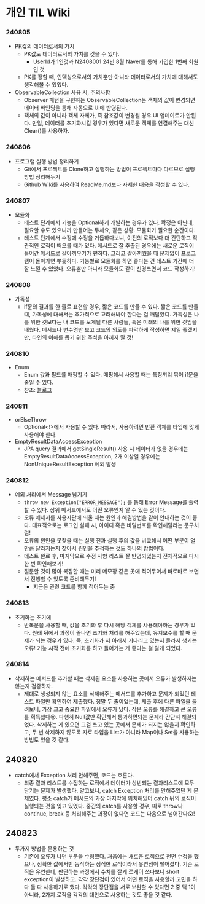 # 개인 TIL Wiki

### 240805
* PK값의 데이터로서의 가치
    * PK값도 데이터로서의 가치를 갖을 수 있다.
        * UserId가 1인것과 N2408001 24년 8월 Naver를 통해 가입한 1번째 회원인 것
    * PK를 정할 때, 인덱싱으로서의 가치뿐만 아니라 데이터로서의 가치에 대해서도 생각해볼 수 있었다.
* ObservableCollection 사용 시, 주의사항
    * Observer 패턴을 구현하는 ObservableCollection는 객체의 값이 변경되면 데이터 바인딩을 통해 자동으로 UI에 반영된다.
    * 객체의 값이 아니라 객체 자체가, 즉 참조값이 변경될 경우 UI 업데이트가 안된다. 만일, 데이터를 초기화시킬 경우가 있다면 새로운 객체를 연결해주는 대신 Clear()를 사용하자.

### 240806
* 프로그램 실행 방법 정리하기
  * Git에서 프로젝트를 Clone하고 실행하는 방법이 프로젝트마다 다르므로 실행 방법 정리해두기
  * Github Wiki를 사용하여 ReadMe.md보다 자세한 내용을 작성할 수 있다.


### 240807
* 모듈화
  * 테스트 단계에서 기능을 Optional하게 개발하는 경우가 있다. 확정은 아닌데, 필요할 수도 있으니까 만들어는 두세요, 같은 상황. 모듈화가 필요한 순간이다.
  * 테스트 단계에서 수정에 수정을 거듭하다보니, 이전의 로직보다 더 간단하고 직관적인 로직이 떠오를 때가 있다. 메서드로 잘 추출된 경우에는 새로운 로직이 들어간 메서드로 갈아끼우기가 편하다. 그리고 갈아끼웠을 때 문제없이 프로그램이 돌아가면 뿌듯하다. 기능별로 모듈화를 하면 좋다는 건 테스트 기간에 더 잘 느낄 수 있었다. 오류뿐만 아니라 모듈화도 같이 신경쓰면서 코드 작성하기!
  

### 240808
* 가독성
  * if문의 결과를 한 줄로 표현할 경우, 짧은 코드를 만들 수 있다. 짧은 코드를 만들 때, 가독성에 대해서는 추가적으로 고려해봐야 한다는 걸 깨달았디. 가독성은 나를 위한 것보다는 내 코드를 보게될 다른 사람들, 혹은 미래의 나를 위한 것임을 배웠다. 메서드나 변수명만 보고 코드의 의도를 파악하게 작성하면 제일 좋겠지만, 타인의 이해를 돕기 위한 주석을 아끼지 말 것!


### 240810
* Enum
  * Enum 값과 필드를 매핑할 수 있다. 매핑해서 사용할 때는 특징끼리 묶어 if문을 줄일 수 있다.
  * 참조: [블로그](https://bcp0109.tistory.com/334)


### 240811
* orElseThrow
  * Optional<!>에서 사용할 수 있다. 따라서, 사용하려면 반환 객체를 타입에 맞게 사용해야 한다.
* EmptyResultDataAccessException
  * JPA query 결과에서 getSingleResult() 사용 시 데이터가 없을 경우에는 EmptyResultDataAccessException, 2개 이상일 경우에는 NonUniqueResultException 예외 발생


### 240812
* 예외 처리에서 Message 남기기
  * `throw new Exception("ERROR_MESSAGE");` 를 통해 Error Message를 출력할 수 있다. 상위 메서드에서도 어떤 오류인지 알 수 있는 것이다.
  * 오류 메세지를 사용자단에 띄울 때는 원인과 해결방법을 같이 안내하는 것이 좋다. 대표적으로는 로그인 실패 시, 아이디 혹은 비밀번호를 확인해달라는 문구처럼!
  * 오류의 원인을 못찾을 때는 실행 전과 실행 후의 값을 비교해서 어떤 부분이 얼만큼 달라지는지 찾아서 원인을 추적하는 것도 하나의 방법이다.
  * 테스트 완료 후, 마지막으로 수정 사항 리스트 잘 반영되었는지 전체적으로 다시 한 번 확인해보기!
  * 질문할 것이 많아 복잡할 때는 미리 메모장 같은 곳에 적어두어서 바로바로 보면서 진행할 수 있도록 준비해두기!
    * 지금은 관련 코드를 함께 적어두는 중


### 240813
* 초기화는 초기에
  * 반복문을 사용할 때, 값을 초기화 후 다시 해당 객체를 사용해야하는 경우가 있다. 원래 뒤에서 과정이 끝나면 초기화 처리를 해주었는데, 유지보수를 할 때 문제가 되는 경우가 있다. 즉, 초기화가 저 아래서 기다리고 있는지 몰라서 생기는 오류! 기능 시작 전에 초기화를 하고 들어가는 게 좋다는 걸 알게 되었다.


### 240814
* 삭제하는 메서드를 추가할 때는 삭제된 요소를 사용하는 곳에서 오류가 발생하지는 않는지 검증하자.
  * 제대로 생성되지 않는 요소를 삭제해주는 메서드를 추가하고 문제가 되었던 테스트 파일만 확인하여 제출했다. 정말 두 줄이었는데, 제출 후에 다른 파일을 돌려보니, 가장 크고 중요한 파일에서 오류가 났다. 작은 오류를 해결하고 큰 오류를 획득했다😮. 다행히 Null값만 확인해서 통과하면되는 문제라 간단히 해결되었다. 삭제하는 게 있으면 그걸 쓰고 있는 곳에서 문제가 되지는 않을지 확인하고, 두 번 삭제하지 않도록 자료 타입을 List가 아니라 Map이나 Set을 사용하는 방법도 있을 것 같다.


## 240820
* catch에서 Exception 처리 안해주면, 코드는 흐른다.
  * 최종 결과 리스트를 수집하는 로직에서 데이터가 상반되는 결과리스트에 모두 담기는 문제가 발생했다. 알고보니, catch Exception 처리를 안해주었던 게 문제였다. 평소 catch가 메서드의 가장 마지막에 위치해있어 catch 뒤의 로직이 실행되는 것을 잊고 있었다. 중간의 catch를 사용할 경우, 따로 throw나 continue, break 등 처리해주는 과정이 없다면 코드는 다음으로 넘어간다😮!


## 240823
* 두가지 방법을 혼용하는 것
  * 기존에 오류가 나던 부분을 수정했다. 처음에는 새로운 로직으로 전면 수정을 했으나, 정확한 값에서만 동작하는 정직한 로직이라서 유연성이 떨어졌다. 기존 로직은 유연한데, 판단하는 과정에서 수치를 잘게 쪼개어 쓰다보니 short exception이 발생하고. 각각 장단점이 있어서 어떤 로직을 사용할까 고민을 하다 둘 다 사용하기로 했다. 각각의 장단점을 서로 보완할 수 있다면 2 중 택 1이 아니라, 2가지 로직을 각각의 대안으로 사용하는 것도 좋을 것 같다.
